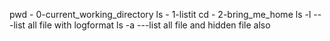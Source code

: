 pwd - 0-current_working_directory
ls - 1-listit
cd - 2-bring_me_home
ls -l  ---list all file with logformat
ls -a ---list all file and hidden file also
